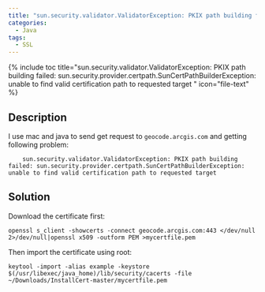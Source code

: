 ```yaml
---
title: "sun.security.validator.ValidatorException: PKIX path building failed: sun.security.provider.certpath.SunCertPathBuilderException: unable to find valid certification path to requested target"
categories:
  - Java
tags:
  - SSL
---
```


{% include toc title="sun.security.validator.ValidatorException: PKIX path building failed: sun.security.provider.certpath.SunCertPathBuilderException: unable to find valid certification path to requested target
" icon="file-text" %}

## Description

I use mac and java to send get request to `geocode.arcgis.com` and getting following problem:

```
    sun.security.validator.ValidatorException: PKIX path building failed: sun.security.provider.certpath.SunCertPathBuilderException: unable to find valid certification path to requested target
```

## Solution

Download the certificate first:

```
openssl s_client -showcerts -connect geocode.arcgis.com:443 </dev/null 2>/dev/null|openssl x509 -outform PEM >mycertfile.pem
```


Then import the certificate using root:
```
keytool -import -alias example -keystore  $(/usr/libexec/java_home)/lib/security/cacerts -file ~/Downloads/InstallCert-master/mycertfile.pem 
```

